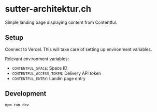 # sutter-architektur.ch

Simple landing page displaying content from Contentful.

## Setup

Connect to Vercel. This will take care of setting up environment variables.

Relevant environment variables:

- `CONTENTFUL_SPACE`: Space ID
- `CONTENTFUL_ACCESS_TOKEN`: Delivery API token
- `CONTENTFUL_ENTRY`: Landin page entry

## Development

`npm run dev`

